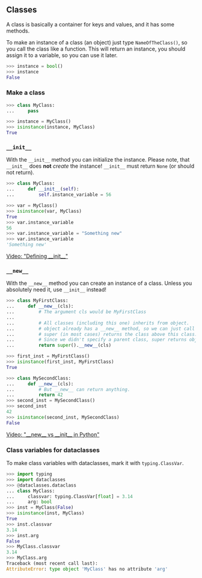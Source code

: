 ## Classes

A class is basically a container for keys and values, and it has some methods.

To make an instance of a class (an object) just type `NameOfTheClass()`, so you call the class like a function. This will return an instance, you should assign it to a variable, so you can use it later.

```py
>>> instance = bool()
>>> instance
False

```

### Make a class

```py
>>> class MyClass:
...     pass

>>> instance = MyClass()
>>> isinstance(instance, MyClass)
True

```

### `__init__`

With the `__init__` method you can initialize the instance.
Please note, that `__init__` does **not** _create_ the instance!
`__init__` must return `None` (or should not return).

```py
>>> class MyClass:
...     def __init__(self):
...         self.instance_variable = 56

>>> var = MyClass()
>>> isinstance(var, MyClass)
True
>>> var.instance_variable
56
>>> var.instance_variable = "Something new"
>>> var.instance_variable
'Something new'

```

[Video: "Defining \_\_init\_\_"](https://youtu.be/AjYOMk-4NIU)

### `__new__`

With the `__new__` method you can create an instance of a class.
Unless you absolutely need it, use `__init__` instead!

```py
>>> class MyFirstClass:
...     def __new__(cls):
...         # The argument cls would be MyFirstClass
...
...         # All classes (including this one) inherits from object.
...         # object already has a __new__ method, so we can just call it with super.
...         # super (in most cases) returns the class above this class.
...         # Since we didn't specify a parent class, super returns object.
...         return super().__new__(cls)

>>> first_inst = MyFirstClass()
>>> isinstance(first_inst, MyFirstClass)
True

>>> class MySecondClass:
...     def __new__(cls):
...         # But __new__ can return anything.
...         return 42
>>> second_inst = MySecondClass()
>>> second_inst
42
>>> isinstance(second_inst, MySecondClass)
False

```

[Video: "\_\_new\_\_ vs \_\_init\_\_ in Python"](https://youtu.be/-zsV0_QrfTw)

### Class variables for dataclasses

To make class variables with dataclasses, mark it with `typing.ClassVar`.

```py
>>> import typing
>>> import dataclasses
>>> @dataclasses.dataclass
... class MyClass:
...     classvar: typing.ClassVar[float] = 3.14
...     arg: bool
>>> inst = MyClass(False)
>>> isinstance(inst, MyClass)
True
>>> inst.classvar
3.14
>>> inst.arg
False
>>> MyClass.classvar
3.14
>>> MyClass.arg
Traceback (most recent call last):
AttributeError: type object 'MyClass' has no attribute 'arg'

```
